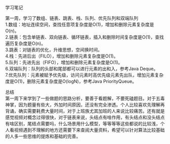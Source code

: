 学习笔记  

第一周，学习了数组、链表、跳表、栈、队列、优先队列和双端队列  
1.数组：地址连续空间，查找任意项复杂度是O(1)，增加和删除元素复杂度是O(n)。  
2.链表：包含单链表、双向链表、循环链表，插入和删除时间复杂度是O(1)，查找遍历复杂度是O(n)。  
3.跳表：对链表的优化，升维思想，空间换时间。  
4.栈：先进后出（FILO），增加和删除元素复杂度是O(1)。  
5.队列：先进先出（FIFO），增加和删除元素复杂度是O(1)。  
6.双端队列：队列的头部和尾部都可以进行元素的出和入，参考Java Deque。  
7.优先队列：元素被赋予优先级，访问元素时高优先级元素先出队，增加元素复杂度是O(1)，删除元素复杂度是O(logN)，参考Java PriorityQueue。  

总结  
第一周下来学到了一些做题的思路分析，要善于看题解，不要死磕题目。对于五毒神掌，因为题量有些大，外加时间原因，还没有完全渗透。个人比较喜欢先理解再背诵，确实需要耗费大量时间，对于上班族尤其加班的人来说比较痛苦。还有就是感觉视频对概念过得很快，对于链表来说，头结点有啥作用，有头结点和没头结点有啥区别，尾结点需要吗，什么场景用什么模型，等等等等这些都说的比较浅，个人看视频遇到不理解的地方还需要下来查阅大量资料，希望可以针对算法比较基础的人多一些思维的提炼和基础的完善。  
